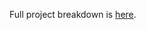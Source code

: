 Full project breakdown is [here](https://drive.google.com/file/d/1vt0HxfLUkPvQDcK28vz9xxX6d-zoOyo5/view?usp=sharing).
